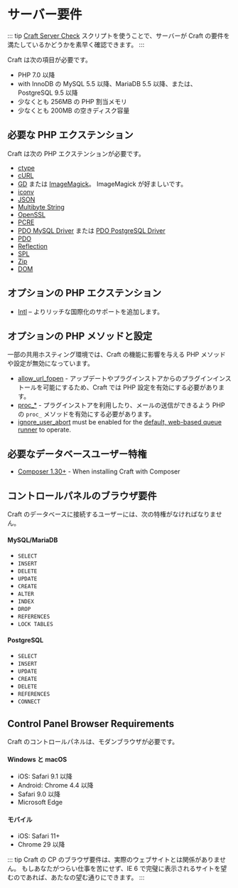 # サーバー要件

::: tip
[Craft Server Check](https://github.com/craftcms/server-check) スクリプトを使うことで、サーバーが Craft の要件を満たしているかどうかを素早く確認できます。
:::

Craft は次の項目が必要です。

* PHP 7.0 以降
* with InnoDB の MySQL 5.5 以降、MariaDB 5.5 以降、または、PostgreSQL 9.5 以降
* 少なくとも 256MB の PHP 割当メモリ
* 少なくとも 200MB の空きディスク容量

## 必要な PHP エクステンション

Craft は次の PHP エクステンションが必要です。

* [ctype](https://secure.php.net/manual/en/book.ctype.php)
* [cURL](http://php.net/manual/en/book.curl.php)
* [GD](http://php.net/manual/en/book.image.php) または [ImageMagick](http://php.net/manual/en/book.imagick.php)。 ImageMagick が好ましいです。
* [iconv](http://php.net/manual/en/book.iconv.php)
* [JSON](http://php.net/manual/en/book.json.php)
* [Multibyte String](http://php.net/manual/en/book.mbstring.php)
* [OpenSSL](http://php.net/manual/en/book.openssl.php)
* [PCRE](http://php.net/manual/en/book.pcre.php)
* [PDO MySQL Driver](http://php.net/manual/en/ref.pdo-mysql.php) または [PDO PostgreSQL Driver](http://php.net/manual/en/ref.pdo-pgsql.php)
* [PDO](http://php.net/manual/en/book.pdo.php)
* [Reflection](http://php.net/manual/en/class.reflectionextension.php)
* [SPL](http://php.net/manual/en/book.spl.php)
* [Zip](http://php.net/manual/en/book.zip.php)
* [DOM](http://php.net/manual/en/book.dom.php)

## オプションの PHP エクステンション

* [Intl](http://php.net/manual/en/book.intl.php) – よりリッチな国際化のサポートを追加します。

## オプションの PHP メソッドと設定

一部の共用ホスティング環境では、Craft の機能に影響を与える PHP メソッドや設定が無効になっています。

- [allow_url_fopen](http://php.net/manual/en/filesystem.configuration.php#ini.allow-url-fopen) - アップデートやプラグインストアからのプラグインインストールを可能にするため、Craft では PHP 設定を有効にする必要があります。
- [proc_*](http://php.net/manual/en/ref.exec.php) - プラグインストアを利用したり、メールの送信ができるよう PHP の `proc_` メソッドを有効にする必要があります。
- [ignore_user_abort](https://www.php.net/manual/en/function.ignore-user-abort.php) must be enabled for the [default, web-based queue runner](config3:runQueueAutomatically) to operate.

## 必要なデータベースユーザー特権

* [Composer 1.30+](installation.md#downloading-with-composer) - When installing Craft with Composer

## コントロールパネルのブラウザ要件

Craft のデータベースに接続するユーザーには、次の特権がなければなりません。

#### MySQL/MariaDB

* `SELECT`
* `INSERT`
* `DELETE`
* `UPDATE`
* `CREATE`
* `ALTER`
* `INDEX`
* `DROP`
* `REFERENCES`
* `LOCK TABLES`

#### PostgreSQL

* `SELECT`
* `INSERT`
* `UPDATE`
* `CREATE`
* `DELETE`
* `REFERENCES`
* `CONNECT`

## Control Panel Browser Requirements

Craft のコントロールパネルは、モダンブラウザが必要です。

#### Windows と macOS

- iOS: Safari 9.1 以降
- Android: Chrome 4.4 以降
- Safari 9.0 以降
- Microsoft Edge

#### モバイル

- iOS: Safari 11+
- Chrome 29 以降

::: tip
Craft の CP のブラウザ要件は、実際のウェブサイトとは関係がありません。 もしあなたがつらい仕事を苦にせず、IE 6 で完璧に表示されるサイトを望むのであれば、あたなの望む通りにできます。
:::
